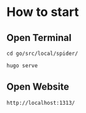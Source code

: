 # How to start

## Open Terminal 

`cd go/src/local/spider/`

`hugo serve`

## Open Website

`http://localhost:1313/`